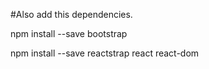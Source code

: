 #Also add this dependencies. 

npm install --save bootstrap

npm install --save reactstrap react react-dom
